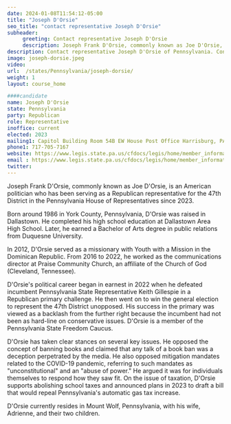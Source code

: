 ```yaml
---
date: 2024-01-08T11:54:12-05:00
title: "Joseph D'Orsie"
seo_title: "contact representative Joseph D'Orsie"
subheader:
     greeting: Contact representative Joseph D'Orsie
     description: Joseph Frank D'Orsie, commonly known as Joe D'Orsie, is an American politician who has been serving as a Republican representative for the 47th District in the Pennsylvania House of Representatives since 2023.
description: Contact representative Joseph D'Orsie of Pennsylvania. Contact information for Joseph D'Orsie includes email address, phone number, and mailing address.
image: joseph-dorsie.jpeg
video:
url:  /states/Pennsylvania/joseph-dorsie/
weight: 1
layout: course_home

####candidate
name: Joseph D'Orsie
state: Pennsylvania
party: Republican
role: Representative
inoffice: current
elected: 2023
mailing1: Capitol Building Room 54B EW House Post Office Harrisburg, PA 17120
phone1: 717-705-7167
website: https://www.legis.state.pa.us/cfdocs/legis/home/member_information/House_bio.cfm?id=1947/
email : https://www.legis.state.pa.us/cfdocs/legis/home/member_information/House_bio.cfm?id=1947/
twitter:
---
```


Joseph Frank D'Orsie, commonly known as Joe D'Orsie, is an American politician who has been serving as a Republican representative for the 47th District in the Pennsylvania House of Representatives since 2023.

Born around 1986 in York County, Pennsylvania, D'Orsie was raised in Dallastown. He completed his high school education at Dallastown Area High School. Later, he earned a Bachelor of Arts degree in public relations from Duquesne University.

In 2012, D'Orsie served as a missionary with Youth with a Mission in the Dominican Republic. From 2016 to 2022, he worked as the communications director at Praise Community Church, an affiliate of the Church of God (Cleveland, Tennessee).

D'Orsie's political career began in earnest in 2022 when he defeated incumbent Pennsylvania State Representative Keith Gillespie in a Republican primary challenge. He then went on to win the general election to represent the 47th District unopposed. His success in the primary was viewed as a backlash from the further right because the incumbent had not been as hard-line on conservative issues. D'Orsie is a member of the Pennsylvania State Freedom Caucus.

D'Orsie has taken clear stances on several key issues. He opposed the concept of banning books and claimed that any talk of a book ban was a deception perpetrated by the media. He also opposed mitigation mandates related to the COVID-19 pandemic, referring to such mandates as "unconstitutional" and an "abuse of power." He argued it was for individuals themselves to respond how they saw fit. On the issue of taxation, D'Orsie supports abolishing school taxes and announced plans in 2023 to draft a bill that would repeal Pennsylvania's automatic gas tax increase.

D'Orsie currently resides in Mount Wolf, Pennsylvania, with his wife, Adrienne, and their two children.
